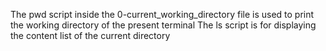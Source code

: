 The pwd script inside the 0-current_working_directory file is used to print the working directory of the present terminal
The ls script is for displaying the content list of the current directory
